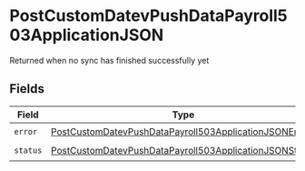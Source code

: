 # PostCustomDatevPushDataPayroll503ApplicationJSON

Returned when no sync has finished successfully yet


## Fields

| Field                                                                                                                                       | Type                                                                                                                                        | Required                                                                                                                                    | Description                                                                                                                                 |
| ------------------------------------------------------------------------------------------------------------------------------------------- | ------------------------------------------------------------------------------------------------------------------------------------------- | ------------------------------------------------------------------------------------------------------------------------------------------- | ------------------------------------------------------------------------------------------------------------------------------------------- |
| `error`                                                                                                                                     | [PostCustomDatevPushDataPayroll503ApplicationJSONError](../../models/operations/postcustomdatevpushdatapayroll503applicationjsonerror.md)   | :heavy_check_mark:                                                                                                                          | N/A                                                                                                                                         |
| `status`                                                                                                                                    | [PostCustomDatevPushDataPayroll503ApplicationJSONStatus](../../models/operations/postcustomdatevpushdatapayroll503applicationjsonstatus.md) | :heavy_check_mark:                                                                                                                          | N/A                                                                                                                                         |